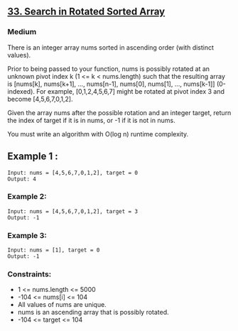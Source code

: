 ## [33. Search in Rotated Sorted Array](https://leetcode.com/problems/search-in-rotated-sorted-array/description/)



### Medium

There is an integer array nums sorted in ascending order (with distinct values).

Prior to being passed to your function, nums is possibly rotated at an unknown pivot index k (1 <= k < nums.length) such that the resulting array is [nums[k], nums[k+1], ..., nums[n-1], nums[0], nums[1], ..., nums[k-1]] (0-indexed). For example, [0,1,2,4,5,6,7] might be rotated at pivot index 3 and become [4,5,6,7,0,1,2].

Given the array nums after the possible rotation and an integer target, return the index of target if it is in nums, or -1 if it is not in nums.

You must write an algorithm with O(log n) runtime complexity.

## Example 1 :

~~~
Input: nums = [4,5,6,7,0,1,2], target = 0
Output: 4
~~~

### Example 2:

~~~
Input: nums = [4,5,6,7,0,1,2], target = 3
Output: -1
~~~

### Example 3:

~~~
Input: nums = [1], target = 0
Output: -1
~~~

### Constraints:

- 1 <= nums.length <= 5000
- -104 <= nums[i] <= 104
- All values of nums are unique.
- nums is an ascending array that is possibly rotated.
- -104 <= target <= 104
 

